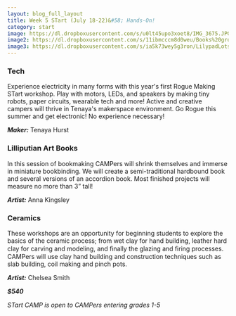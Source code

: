 ```yaml
---
layout: blog_full_layout
title: Week 5 STart (July 18-22)&#58; Hands-On!
category: start
image: https://dl.dropboxusercontent.com/s/u0lt45upo3xoet8/IMG_3675.JPG?dl=0
image2: https://dl.dropboxusercontent.com/s/11ibmcccm8d0weu/Books%20grouped%201-1.jpg?dl=0
image3: https://dl.dropboxusercontent.com/s/ia5k73wey5g3ron/LilypadLotsOfLights.JPG?dl=0
---
```


### Tech

Experience electricity in many forms with this year's first Rogue Making STart workshop. Play with motors, LEDs, and speakers by making tiny robots, paper circuits, wearable tech and more! Active and creative campers will thrive in Tenaya's makerspace environment. Go Rogue this summer and get electronic!  No experience necessary!

**_Maker:_** Tenaya Hurst

	
### Lilliputian Art Books

In this session of bookmaking CAMPers will shrink themselves and immerse in miniature bookbinding. We will create a semi-traditional hardbound book and several versions of an accordion book. Most finished projects will measure no more than 3” tall!

**_Artist:_** Anna Kingsley


### Ceramics

These workshops are an opportunity for beginning students to explore the basics of the ceramic process; from wet clay for hand building, leather hard clay for carving and modeling, and ﬁnally the glazing and ﬁring processes. CAMPers will use clay hand building and construction techniques such as slab building, coil making and pinch pots.

**_Artist:_** Chelsea Smith

**_$540_**

*STart CAMP is open to CAMPers entering grades 1-5*
